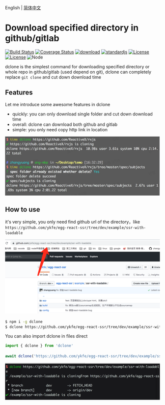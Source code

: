 English | [简体中文](./README_zh-CN.md)

# Download specified directory in github/gitlab

<a href="https://circleci.com/gh/ykfe"><img src="https://img.shields.io/circleci/build/github/ykfe/dclone/master.svg" alt="Build Status"></a>
<a href="https://codecov.io/gh/ykfe/dclone"><img src="https://codecov.io/gh/ykfe/dclone/branch/master/graph/badge.svg" alt="Coverage Status"></a>
<a href="https://npmcharts.com/compare/dclone"><img src="https://img.shields.io/npm/dt/dclone" alt="download"></a>
<a href="https://standardjs.com"><img src="https://img.shields.io/badge/code_style-standard-brightgreen.svg" alt="standardjs"></a>
<a href="https://github.com/facebook/jest"><img src="https://img.shields.io/badge/tested_with-jest-99424f.svg" alt="License"></a>
<a href="https://github.com/ykfe/egg-react-ssr"><img src="https://img.shields.io/npm/l/vue.svg" alt="License"></a>
<img src="https://img.shields.io/badge/node-%3E=8-green.svg" alt="Node">

dclone is the simplest command for downloading specified directory or whole repo in github/gitlab (used depend on git), dclone can completely replace `git clone` and cut down download time

## Features

Let me introduce some awesome features in dclone

- quickly: you can only download single folder and cut down download time
- overall: dclone can download both github and gitlab
- simple: you only need copy http link in location

![](./image/time.jpg)

## How to use

it's very simple, you only need find github url of the directory，like `https://github.com/ykfe/egg-react-ssr/tree/dev/example/ssr-with-loadable`

![](./image/example.png)

```bash
$ npm i -g dclone
$ dclone https://github.com/ykfe/egg-react-ssr/tree/dev/example/ssr-with-loadable
```

You can also import dclone in files direct

```js
import { dclone } from 'dclone'

await dclone('https://github.com/ykfe/egg-react-ssr/tree/dev/example/ssr-with-loadable')
```

![](./image/dg.png)